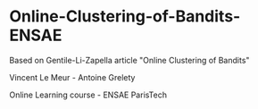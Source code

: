 # Online-Clustering-of-Bandits-ENSAE
Based on Gentile-Li-Zapella article "Online Clustering of Bandits"

Vincent Le Meur - Antoine Grelety

Online Learning course - ENSAE ParisTech

